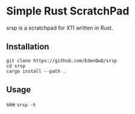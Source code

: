 # Simple Rust ScratchPad

srsp is a scratchpad for X11 written in Rust.

## Installation

``````
git clone https://github.com/EdenQwQ/srsp
cd srsp
cargo install --path .
``````

## Usage

see `srsp -h`
